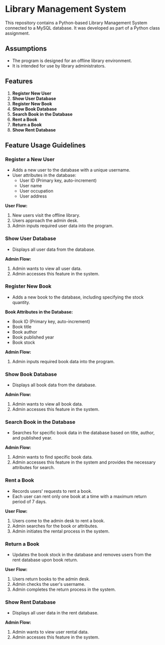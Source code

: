 # Library Management System

This repository contains a Python-based Library Management System connected to a MySQL database. It was developed as part of a Python class assignment.

## Assumptions

- The program is designed for an offline library environment.
- It is intended for use by library administrators.

## Features

1. **Register New User**
2. **Show User Database**
3. **Register New Book**
4. **Show Book Database**
5. **Search Book in the Database**
6. **Rent a Book**
7. **Return a Book**
8. **Show Rent Database**

## Feature Usage Guidelines

### Register a New User

- Adds a new user to the database with a unique username.
- User attributes in the database:
  - User ID (Primary key, auto-increment)
  - User name
  - User occupation
  - User address

**User Flow:**
1. New users visit the offline library.
2. Users approach the admin desk.
3. Admin inputs required user data into the program.

### Show User Database

- Displays all user data from the database.

**Admin Flow:**
1. Admin wants to view all user data.
2. Admin accesses this feature in the system.

### Register New Book

- Adds a new book to the database, including specifying the stock quantity.

**Book Attributes in the Database:**
  - Book ID (Primary key, auto-increment)
  - Book title
  - Book author
  - Book published year
  - Book stock

**Admin Flow:**
1. Admin inputs required book data into the program.

### Show Book Database

- Displays all book data from the database.

**Admin Flow:**
1. Admin wants to view all book data.
2. Admin accesses this feature in the system.

### Search Book in the Database

- Searches for specific book data in the database based on title, author, and published year.

**Admin Flow:**
1. Admin wants to find specific book data.
2. Admin accesses this feature in the system and provides the necessary attributes for search.

### Rent a Book

- Records users' requests to rent a book.
- Each user can rent only one book at a time with a maximum return period of 7 days.

**User Flow:**
1. Users come to the admin desk to rent a book.
2. Admin searches for the book or attributes.
3. Admin initiates the rental process in the system.

### Return a Book

- Updates the book stock in the database and removes users from the rent database upon book return.

**User Flow:**
1. Users return books to the admin desk.
2. Admin checks the user's username.
3. Admin completes the return process in the system.

### Show Rent Database

- Displays all user data in the rent database.

**Admin Flow:**
1. Admin wants to view user rental data.
2. Admin accesses this feature in the system.

